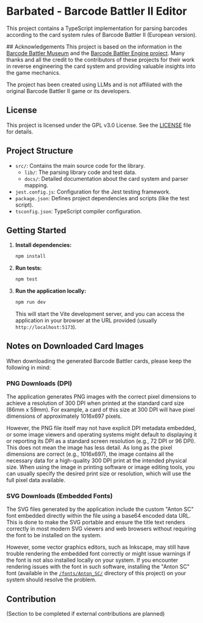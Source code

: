 # Barbated - Barcode Battler II Editor

This project contains a TypeScript implementation for parsing barcodes according to the card system rules of Barcode Battler II (European version).

## Acknowledgements
This project is based on the information in the [Barcode Battler Museum](https://barcodebattler.co.uk/) and the [Barcode Battler Engine project](https://github.com/VITIMan/barcode-battler-engine). Many thanks and all the credit to the contributors of these projects for their work in reverse engineering the card system and providing valuable insights into the game mechanics.

The project has been created using LLMs and is not affiliated with the original Barcode Battler II game or its developers.

## License
This project is licensed under the GPL v3.0 License. See the [LICENSE](LICENSE) file for details.

## Project Structure

*   `src/`: Contains the main source code for the library.
    *   `lib/`: The parsing library code and test data.
    *   `docs/`: Detailed documentation about the card system and parser mapping.
*   `jest.config.js`: Configuration for the Jest testing framework.
*   `package.json`: Defines project dependencies and scripts (like the test script).
*   `tsconfig.json`: TypeScript compiler configuration.

## Getting Started

1.  **Install dependencies:**
    ```bash
    npm install
    ```
2.  **Run tests:**
    ```bash
    npm test
    ```
3.  **Run the application locally:**
    ```bash
    npm run dev
    ```
    This will start the Vite development server, and you can access the application in your browser at the URL provided (usually `http://localhost:5173`).

## Notes on Downloaded Card Images

When downloading the generated Barcode Battler cards, please keep the following in mind:

### PNG Downloads (DPI)

The application generates PNG images with the correct pixel dimensions to achieve a resolution of 300 DPI when printed at the standard card size (86mm x 59mm). For example, a card of this size at 300 DPI will have pixel dimensions of approximately 1016x697 pixels.

However, the PNG file itself may not have explicit DPI metadata embedded, or some image viewers and operating systems might default to displaying it or reporting its DPI as a standard screen resolution (e.g., 72 DPI or 96 DPI). This does not mean the image has less detail. As long as the pixel dimensions are correct (e.g., 1016x697), the image contains all the necessary data for a high-quality 300 DPI print at the intended physical size. When using the image in printing software or image editing tools, you can usually specify the desired print size or resolution, which will use the full pixel data available.

### SVG Downloads (Embedded Fonts)

The SVG files generated by the application include the custom "Anton SC" font embedded directly within the file using a base64 encoded data URL. This is done to make the SVG portable and ensure the title text renders correctly in most modern SVG viewers and web browsers without requiring the font to be installed on the system.

However, some vector graphics editors, such as Inkscape, may still have trouble rendering the embedded font correctly or might issue warnings if the font is not also installed locally on your system. If you encounter rendering issues with the font in such software, installing the "Anton SC" font (available in the [`/fonts/Anton_SC/`](./fonts/Anton_SC/) directory of this project) on your system should resolve the problem.

## Contribution

(Section to be completed if external contributions are planned)
